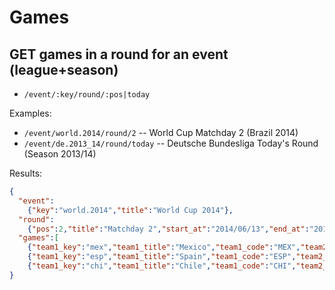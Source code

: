 # Games

## GET games in a round for an event (league+season)

- `/event/:key/round/:pos|today`

Examples:

- `/event/world.2014/round/2`     -- World Cup Matchday 2 (Brazil 2014)
- `/event/de.2013_14/round/today` -- Deutsche Bundesliga Today's Round (Season 2013/14)


Results:

```json
{
  "event":
    {"key":"world.2014","title":"World Cup 2014"},
  "round":
    {"pos":2,"title":"Matchday 2","start_at":"2014/06/13","end_at":"2014/06/13"},
  "games":[
    {"team1_key":"mex","team1_title":"Mexico","team1_code":"MEX","team2_key":"cmr","team2_title":"Cameroon","team2_code":"CMR","play_at":"2014/06/13","score1":null,"score2":null,"score1ot":null,"score2ot":null,"score1p":null,"score2p":null},
    {"team1_key":"esp","team1_title":"Spain","team1_code":"ESP","team2_key":"ned","team2_title":"Netherlands","team2_code":"NED","play_at":"2014/06/13","score1":null,"score2":null,"score1ot":null,"score2ot":null,"score1p":null,"score2p":null},
    {"team1_key":"chi","team1_title":"Chile","team1_code":"CHI","team2_key":"aus","team2_title":"Australia","team2_code":"AUS","play_at":"2014/06/13","score1":null,"score2":null,"score1ot":null,"score2ot":null,"score1p":null,"score2p":null}]
}
```

